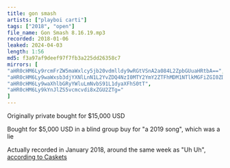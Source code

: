 ```yaml
---
title: gon smash
artists: ["playboi carti"]
tags: ["2018", "open"]
file_name: Gon Smash 8.16.19.mp3
recorded: 2018-01-06
leaked: 2024-04-03
length: 1:56
md5: f3a97af9deef97f7fb3a225dd26358c7
mirrors: [
"aHR0cHM6Ly9rcmFrZW5maWxlcy5jb20vdmlldy9wRGtVSnA2a084L2ZpbGUuaHRtbA==",
"aHR0cHM6Ly9waWxsb3djYXNlLnN1L2YvZDQ4NzI0MTY2YmY2ZTFhMDM1NTlkMGFiZGI0ZDY3ZDc=",
"aHR0cHM6Ly9waXhlbGRyYWluLmNvbS91L1dyaXFhS0tT",
"aHR0cHM6Ly9kYnJlZS5vcmcvdi8xZGU2ZTg="
]
---
```

Originally private bought for $15,000 USD

Bought for $5,000 USD in a blind group buy for "a 2019 song", which was a lie

Actually recorded in January 2018, around the same week as "Uh Uh", [according to Caskets](https://x.com/isseyboy/status/1775685760512848197)
